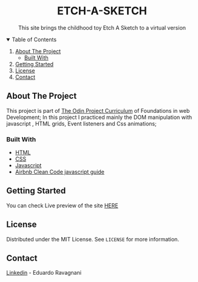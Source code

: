 
<!-- PROJECT LOGO -->
<br />
<p align="center">
  
  <h1 align="center">ETCH-A-SKETCH</h1>
  

  <p align="center">
    This site brings the childhood toy Etch A Sketch to a virtual version
  </p>
</p>



<!-- TABLE OF CONTENTS -->
<details open="open">
  <summary>Table of Contents</summary>
  <ol>
    <li>
      <a href="#about-the-project">About The Project</a>
      <ul>
        <li><a href="#built-with">Built With</a></li>
      </ul>
    </li>
    <li>
      <a href="#getting-started">Getting Started</a>
    </li>
    <li><a href="#license">License</a></li>
    <li><a href="#contact">Contact</a></li>
  </ol>
</details>



<!-- ABOUT THE PROJECT -->
## About The Project

This project is part of <a href="https://www.theodinproject.com/">The Odin Project Curriculum</a> of Foundations in web Development;
In this project I practiced mainly the DOM manipulation with javascript , HTML grids, Event listeners and Css animations;

### Built With

* [HTML](https://developer.mozilla.org/en-US/docs/Web/HTML)
* [CSS](https://developer.mozilla.org/en-US/docs/Web/CSS)
* [Javascript](https://developer.mozilla.org/en-US/docs/Web/JavaScript)
* [Airbnb Clean Code javascript guide](https://github.com/airbnb/javascript)


## Getting Started

You can check Live preview of the site <a href="https://link2755.github.io/ETCH-A-SKETCH_ODP/" target="blank">HERE<a>

<!-- LICENSE -->
## License

Distributed under the MIT License. See `LICENSE` for more information.



<!-- CONTACT -->
## Contact

<a href="https://www.linkedin.com/in/eduardo-ravagnani-de-melo-81282b14b/" target="blank">Linkedin</a> - Eduardo Ravagnani
